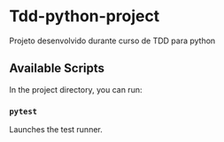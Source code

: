 # Tdd-python-project
Projeto desenvolvido durante curso de TDD para python

## Available Scripts

In the project directory, you can run:

### `pytest`

Launches the test runner.